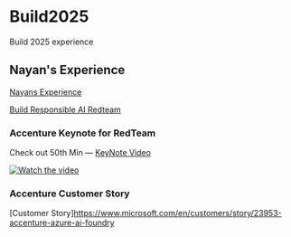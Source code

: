 # Build2025

Build 2025 experience

## Nayan's Experience

[Nayans Experience](https://medium.com/@nayan.j.paul/my-experience-at-microsoft-build-2025-a-story-of-collaboration-innovation-and-inspiration-fa8ad5813d0a)

[Build Responsible AI Redteam](https://medium.com/@nayan.j.paul/building-confidence-in-genai-reflections-learnings-from-microsoft-build-around-ai-red-teaming-fa3e46e6ded2)

### Accenture Keynote for RedTeam

Check out 50th Min — [KeyNote Video](https://youtu.be/5sM3JguEMzQ)

[![Watch the video](https://img.youtube.com/vi/5sM3JguEMzQ/0.jpg)](https://youtu.be/5sM3JguEMzQ)

### Accenture Customer Story

[Customer Story]https://www.microsoft.com/en/customers/story/23953-accenture-azure-ai-foundry
